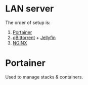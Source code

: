 ﻿# LAN server

The order of setup is:
1. [Portainer][1]
2. [qBittorrent][2] + [Jellyfin][3]
3. [NGINX][4]

# Portainer

Used to manage stacks & containers.

[1]: https://github.com/portainer/portainer
[2]: https://github.com/linuxserver/docker-qbittorrent#docker-compose-recommended-click-here-for-more-info
[3]: https://jellyfin.org/docs/general/installation/container/#using-docker-compose
[4]: https://hub.docker.com/_/nginx/